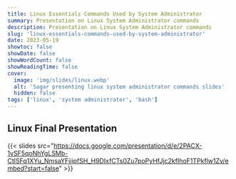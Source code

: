 ```yaml
---
title: Linux Essentials Commands Used by System Administrator
summary: Presentation on Linux System Administrator commands
description: Presentation on Linux System Administrator commands
slug: 'linux-essentials-commands-used-by-system-administrator'
date: 2023-05-19
showtoc: false
showDate: false
showWordCount: false
showReadingTime: false
cover:
  image: 'img/slides/linux.webp'
  alt: 'Sagar presenting linux system administrator commands slides'
  hidden: false
tags: ['linux', 'system administrator', 'bash']
---
```


## Linux Final Presentation

{{< slides src="https://docs.google.com/presentation/d/e/2PACX-1vSF5qoNhYgLSMb-CtlSFq1XYu_NmsaYFjjipfSH_H9DIxfCTs0Zu7poPyHfJjc2kfIhoF1TPkflw1Zv/embed?start=false" >}}
